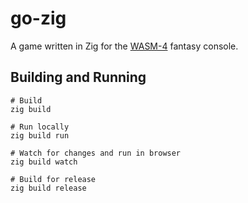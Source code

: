 # go-zig

A game written in Zig for the [WASM-4](https://wasm4.org) fantasy console.

## Building and Running

```shell
# Build
zig build

# Run locally
zig build run

# Watch for changes and run in browser
zig build watch

# Build for release
zig build release
```
